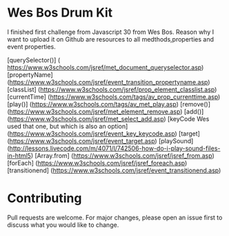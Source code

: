 # Wes Bos Drum Kit 

I finished first challenge from Javascript 30 from Wes Bos. Reason why I want to upload it on Github are resources to all medthods,properties and event properties.

[querySelector()] ( https://www.w3schools.com/jsref/met_document_queryselector.asp)
[propertyName] (https://www.w3schools.com/jsref/event_transition_propertyname.asp)
[classList] (https://www.w3schools.com/jsref/prop_element_classlist.asp)
[currentTime] (https://www.w3schools.com/tags/av_prop_currenttime.asp)
[play()] (https://www.w3schools.com/tags/av_met_play.asp)
[remove()] (https://www.w3schools.com/jsref/met_element_remove.asp)
[add()] (https://www.w3schools.com/jsref/met_select_add.asp)
[keyCode Wes used that one, but which is also an option] (https://www.w3schools.com/jsref/event_key_keycode.asp)
[target] (https://www.w3schools.com/jsref/event_target.asp)
[playSound] (http://lessons.livecode.com/m/4071/l/742506-how-do-i-play-sound-files-in-html5)
[Array.from] (https://www.w3schools.com/jsref/jsref_from.asp)
[forEach] (https://www.w3schools.com/jsref/jsref_foreach.asp)
[transitionend] (https://www.w3schools.com/jsref/event_transitionend.asp)

# Contributing

Pull requests are welcome. For major changes, please open an issue first to discuss what you would like to change.